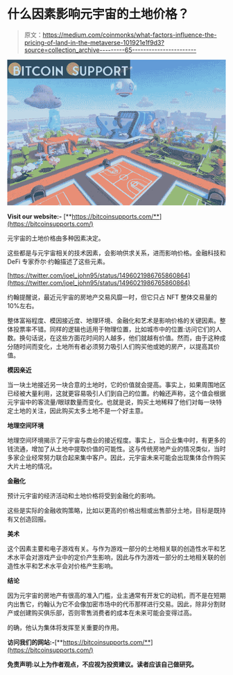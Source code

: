 # 什么因素影响元宇宙的土地价格？

> 原文：<https://medium.com/coinmonks/what-factors-influence-the-pricing-of-land-in-the-metaverse-101921e1f9d3?source=collection_archive---------65----------------------->

![](img/5bc6abd91b547312684e5c72ada4b27b.png)

**Visit our website:-** [**https://bitcoinsupports.com/**](https://bitcoinsupports.com/)

元宇宙的土地价格由多种因素决定。

这些都是与元宇宙相关的技术因素，会影响供求关系，进而影响价格。金融科技和 DeFi 专家乔尔·约翰描述了这些元素。

[https://twitter.com/joel_john95/status/1496021986765860864](https://twitter.com/joel_john95/status/1496021986765860864)

约翰提醒说，最近元宇宙的房地产交易风靡一时，但它只占 NFT 整体交易量的 10%左右。

整体富裕程度、模因接近度、地理环境、金融化和艺术是影响价格的关键因素。整体投票率不错。同样的逻辑也适用于物理位置，比如城市中的位置:访问它们的人数。换句话说，在这些方面花时间的人越多，他们就越有价值。然而，由于这种成分随时间而变化，土地所有者必须努力吸引人们购买他或她的房产，以提高其价值。

**模因亲近**

当一块土地接近另一块合意的土地时，它的价值就会提高。事实上，如果周围地区已经被大量利用，这就更容易吸引人们到自己的位置。约翰还声称，这个值会根据元宇宙中的客流量/眼球数量而变化。也就是说，购买土地稀释了他们对每一块特定土地的关注，因此购买太多土地不是一个好主意。

**地理空间环境**

地理空间环境揭示了元宇宙与商业的接近程度。事实上，当企业集中时，有更多的钱流通，增加了从土地中提取价值的可能性。这与传统房地产业的情况类似，当时多家企业经常努力联合起来集中客户。因此，元宇宙未来可能会出现集体合作购买大片土地的情况。

**金融化**

预计元宇宙的经济活动和土地价格将受到金融化的影响。

这些是实际的金融收购策略，比如以更高的价格出租或出售部分土地，目标是既持有又创造回报。

**美术**

这个因素主要和电子游戏有关。与作为游戏一部分的土地相关联的创造性水平和艺术水平会对游戏产业中的定价产生影响，因此与作为游戏一部分的土地相关联的创造性水平和艺术水平会对价格产生影响。

**结论**

因为元宇宙的房地产有很高的准入门槛，业主通常有开发它的动机，而不是在短期内出售它，约翰认为它不会像加密市场中的代币那样进行交易。因此，除非分割财产或创建购买俱乐部，否则零售消费者的成本在未来可能会变得过高。

的确，他认为集体将发挥至关重要的作用。

**访问我们的网站:-**[**https://bitcoinsupports.com/**](https://bitcoinsupports.com/)

**免责声明:以上为作者观点，不应视为投资建议。读者应该自己做研究。**